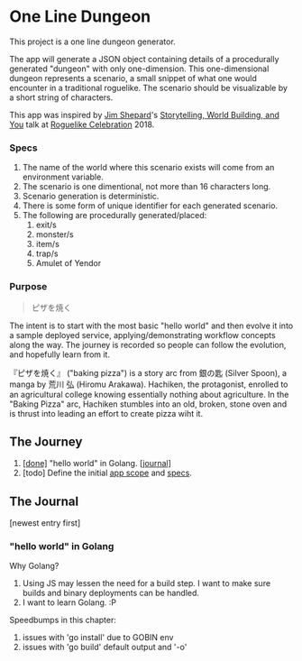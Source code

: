 # One Line Dungeon

This project is a one line dungeon generator.

The app will generate a JSON object containing details of a procedurally generated "dungeon" with only one-dimension. This one-dimensional dungeon represents a scenario, a small snippet of what one would encounter in a traditional roguelike. The scenario should be visualizable by a short string of characters.

This app was inspired by [Jim Shepard](https://twitter.com/madjackmcmad)'s [Storytelling, World Building, and You](https://www.youtube.com/watch?v=jd7K0EmkvPk) talk at [Roguelike Celebration](https://roguelike.club) 2018.

### Specs

1. The name of the world where this scenario exists will come from an environment variable.
1. The scenario is one dimentional, not more than 16 characters long.
1. Scenario generation is deterministic.
1. There is some form of unique identifier for each generated scenario.
1. The following are procedurally generated/placed:
   1. exit/s
   1. monster/s
   1. item/s
   1. trap/s
   1. Amulet of Yendor

### Purpose

> ピザを焼く

The intent is to start with the most basic "hello world" and then evolve it into a sample deployed service, applying/demonstrating workflow concepts along the way. The journey is recorded so people can follow the evolution, and hopefully learn from it.

『ピザを焼く』 ("baking pizza") is a story arc from 銀の匙 (Silver Spoon), a manga by 荒川 弘 (Hiromu Arakawa). Hachiken, the protagonist, enrolled to an agricultural college knowing essentially nothing about agriculture. In the "Baking Pizza" arc, Hachiken stumbles into an old, broken, stone oven and is thrust into leading an effort to create pizza wiht it.

## The Journey

1. [[done]](https://github.com/tehdarthvid/pizaoyaku/releases/tag/v0.1.0) "hello world" in Golang. [[journal]](#hello-world-in-golang)
1. [todo] Define the initial [app scope](#the-app-one-line-dungeon) and [specs](#specs).

## The Journal

[newest entry first]

### "hello world" in Golang

Why Golang?

1.  Using JS may lessen the need for a build step. I want to make sure builds and binary deployments can be handled.
1.  I want to learn Golang. :P

Speedbumps in this chapter:

1.  issues with 'go install' due to GOBIN env
1.  issues with 'go build' default output and '-o'

